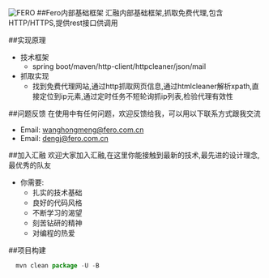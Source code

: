 ![FERO](http://tailicaiop.fero.com.cn/upload/picture/20151215/big/20151215000245.png)
##Fero内部基础框架
汇融内部基础框架,抓取免费代理,包含HTTP/HTTPS,提供rest接口供调用

##实现原理

* 技术框架
    * spring boot/maven/http-client/httpcleaner/json/mail
* 抓取实现
    * 找到免费代理网站,通过http抓取网页信息,通过htmlcleaner解析xpath,直接定位到ip元素,通过定时任务不短轮询抓ip列表,检验代理有效性

##问题反馈
在使用中有任何问题，欢迎反馈给我，可以用以下联系方式跟我交流

* Email: wanghongmeng@fero.com.cn
* Email: dengj@fero.com.cn

##加入汇融
欢迎大家加入汇融,在这里你能接触到最新的技术,最先进的设计理念,最优秀的队友

* 你需要:
    * 扎实的技术基础
    * 良好的代码风格
    * 不断学习的渴望
    * 刻苦钻研的精神
    * 对编程的热爱

##项目构建

```javascript
  mvn clean package -U -B
```